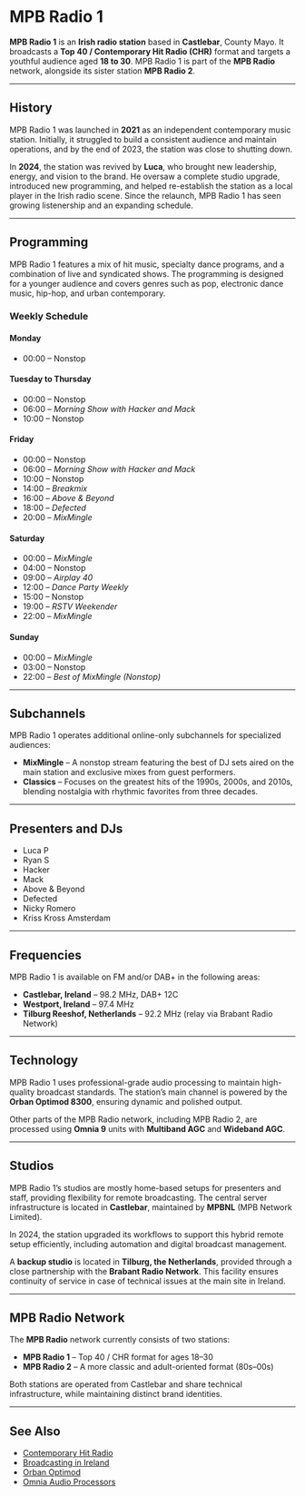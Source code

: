 # MPB Radio 1

**MPB Radio 1** is an **Irish radio station** based in **Castlebar**, County Mayo. It broadcasts a **Top 40 / Contemporary Hit Radio (CHR)** format and targets a youthful audience aged **18 to 30**. MPB Radio 1 is part of the **MPB Radio** network, alongside its sister station **MPB Radio 2**.

---

## History

MPB Radio 1 was launched in **2021** as an independent contemporary music station. Initially, it struggled to build a consistent audience and maintain operations, and by the end of 2023, the station was close to shutting down.

In **2024**, the station was revived by **Luca**, who brought new leadership, energy, and vision to the brand. He oversaw a complete studio upgrade, introduced new programming, and helped re-establish the station as a local player in the Irish radio scene. Since the relaunch, MPB Radio 1 has seen growing listenership and an expanding schedule.

---

## Programming

MPB Radio 1 features a mix of hit music, specialty dance programs, and a combination of live and syndicated shows. The programming is designed for a younger audience and covers genres such as pop, electronic dance music, hip-hop, and urban contemporary.

### Weekly Schedule

#### Monday
- 00:00 – Nonstop

#### Tuesday to Thursday
- 00:00 – Nonstop  
- 06:00 – *Morning Show with Hacker and Mack*  
- 10:00 – Nonstop

#### Friday
- 00:00 – Nonstop  
- 06:00 – *Morning Show with Hacker and Mack*  
- 10:00 – Nonstop  
- 14:00 – *Breakmix*  
- 16:00 – *Above & Beyond*  
- 18:00 – *Defected*  
- 20:00 – *MixMingle*

#### Saturday
- 00:00 – *MixMingle*  
- 04:00 – Nonstop  
- 09:00 – *Airplay 40*  
- 12:00 – *Dance Party Weekly*  
- 15:00 – Nonstop  
- 19:00 – *RSTV Weekender*  
- 22:00 – *MixMingle*

#### Sunday
- 00:00 – *MixMingle*  
- 03:00 – Nonstop  
- 22:00 – *Best of MixMingle (Nonstop)*

---

## Subchannels

MPB Radio 1 operates additional online-only subchannels for specialized audiences:

- **MixMingle** – A nonstop stream featuring the best of DJ sets aired on the main station and exclusive mixes from guest performers.  
- **Classics** – Focuses on the greatest hits of the 1990s, 2000s, and 2010s, blending nostalgia with rhythmic favorites from three decades.

---

## Presenters and DJs

- Luca P  
- Ryan S  
- Hacker  
- Mack  
- Above & Beyond  
- Defected  
- Nicky Romero  
- Kriss Kross Amsterdam  

---

## Frequencies

MPB Radio 1 is available on FM and/or DAB+ in the following areas:

- **Castlebar, Ireland** – 98.2 MHz, DAB+ 12C
- **Westport, Ireland** – 97.4 MHz  
- **Tilburg Reeshof, Netherlands** – 92.2 MHz (relay via Brabant Radio Network)

---

## Technology

MPB Radio 1 uses professional-grade audio processing to maintain high-quality broadcast standards. The station’s main channel is powered by the **Orban Optimod 8300**, ensuring dynamic and polished output.

Other parts of the MPB Radio network, including MPB Radio 2, are processed using **Omnia 9** units with **Multiband AGC** and **Wideband AGC**.

---

## Studios

MPB Radio 1’s studios are mostly home-based setups for presenters and staff, providing flexibility for remote broadcasting. The central server infrastructure is located in **Castlebar**, maintained by **MPBNL** (MPB Network Limited).

In 2024, the station upgraded its workflows to support this hybrid remote setup efficiently, including automation and digital broadcast management.

A **backup studio** is located in **Tilburg, the Netherlands**, provided through a close partnership with the **Brabant Radio Network**. This facility ensures continuity of service in case of technical issues at the main site in Ireland.

---

## MPB Radio Network

The **MPB Radio** network currently consists of two stations:

- **MPB Radio 1** – Top 40 / CHR format for ages 18–30  
- **MPB Radio 2** – A more classic and adult-oriented format (80s–00s)

Both stations are operated from Castlebar and share technical infrastructure, while maintaining distinct brand identities.

---

## See Also

- [Contemporary Hit Radio](https://en.wikipedia.org/wiki/Contemporary_hit_radio)  
- [Broadcasting in Ireland](https://en.wikipedia.org/wiki/Media_of_the_Republic_of_Ireland)  
- [Orban Optimod](https://en.wikipedia.org/wiki/Orban)  
- [Omnia Audio Processors](https://www.telosalliance.com/omnia)
